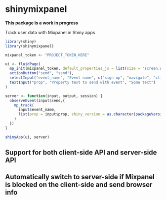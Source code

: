# shinymixpanel

**This package is a work in progress**

Track user data with Mixpanel in Shiny apps

```r
library(shiny)
library(shinymixpanel)

mixpanel_token <- "PROJECT_TOKEN_HERE"

ui <- fluidPage(
  mp_init(mixpanel_token, default_properties_js = list(size = "screen.width")),
  actionButton("send", "send"),
  selectInput("event_name", "Event name", c("sign up", "navigate", "click")),
  textInput("prop", "Property text to send with event", "Some text")
)

server <- function(input, output, session) {
  observeEvent(input$send,{
    mp_track(
      input$event_name,
      list(prop = input$prop, shiny_version = as.character(packageVersion("shiny")))
    )
  })
}

shinyApp(ui, server)
```

## Support for both client-side API and server-side API

## Automatically switch to server-side if Mixpanel is blocked on the client-side and send browser info



